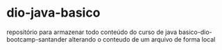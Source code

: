 # dio-java-basico
repositório para armazenar todo conteúdo do curso de java basico-dio-bootcamp-santander
alterando o conteudo de um arquivo de forma local
